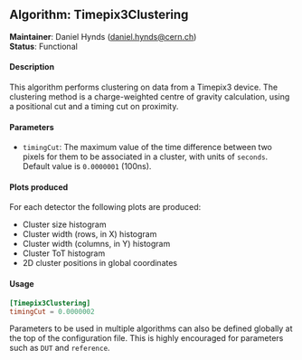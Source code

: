 ## Algorithm: Timepix3Clustering
**Maintainer**: Daniel Hynds (<daniel.hynds@cern.ch>)  
**Status**: Functional

#### Description
This algorithm performs clustering on data from a Timepix3 device. The clustering method is a charge-weighted centre of gravity calculation, using a positional cut and a timing cut on proximity.

#### Parameters
* `timingCut`: The maximum value of the time difference between two pixels for them to be associated in a cluster, with units of `seconds`. Default value is `0.0000001` (100ns).

#### Plots produced
For each detector the following plots are produced:
* Cluster size histogram
* Cluster width (rows, in X) histogram
* Cluster width (columns, in Y) histogram
* Cluster ToT histogram
* 2D cluster positions in global coordinates

#### Usage
```toml
[Timepix3Clustering]
timingCut = 0.0000002
```
Parameters to be used in multiple algorithms can also be defined globally at the top of the configuration file. This is highly encouraged for parameters such as `DUT` and `reference`.
